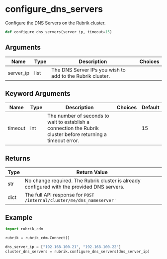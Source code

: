 # configure_dns_servers

Configure the DNS Servers on the Rubrik cluster.
```py
def configure_dns_servers(server_ip, timeout=15)
```

## Arguments
| Name        | Type | Description                                                                 | Choices |
|-------------|------|-----------------------------------------------------------------------------|---------|
| server_ip  | list  | The DNS Server IPs you wish to add to the Rubrik cluster. |         |
## Keyword Arguments
| Name        | Type | Description                                                                 | Choices | Default |
|-------------|------|-----------------------------------------------------------------------------|---------|---------|
| timeout  | int  | The number of seconds to wait to establish a connection the Rubrik cluster before returning a timeout error.  |         |    15     |

## Returns
| Type | Return Value                                                                                   |
|------|-----------------------------------------------------------------------------------------------|
| str  | No change required. The Rubrik cluster is already configured with the provided DNS servers. |
| dict  | The full API response for `POST /internal/cluster/me/dns_nameserver'` |
## Example
```py
import rubrik_cdm

rubrik = rubrik_cdm.Connect()

dns_server_ip = ["192.168.100.21", "192.168.100.22"]
cluster_dns_servers = rubrik.configure_dns_servers(dns_server_ip)
```
